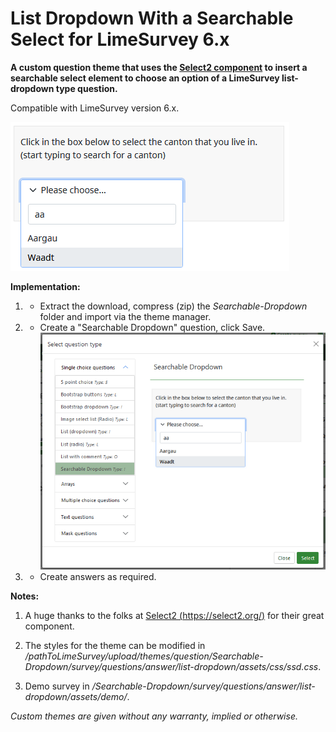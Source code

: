 # List Dropdown With a Searchable Select for LimeSurvey 6.x
**A custom question theme that uses the [Select2 component](https://select2.org/) to insert a searchable select element to choose an option of a LimeSurvey list-dropdown type question.**

Compatible with LimeSurvey version 6.x.

![Image Searchable-Dropdown](/Searchable-Dropdown/survey/questions/answer/list_dropdown/assets/images/ssd_6x_1.png)

**Implementation:**

1) - Extract the download, compress (zip) the *Searchable-Dropdown* folder and import via the theme manager.

2) - Create a "Searchable Dropdown" question, click Save.
    ![Image Searchable-Dropdown](/Searchable-Dropdown/survey/questions/answer/list_dropdown/assets/images/ssd_6x_4.png)

3) - Create answers as required.

**Notes:**

1) A huge thanks to the folks at [Select2 (https://select2.org/)](https://select2.org/) for their great component.

2) The styles for the theme can be modified in */pathToLimeSurvey/upload/themes/question/Searchable-Dropdown/survey/questions/answer/list-dropdown/assets/css/ssd.css*.

4) Demo survey in */Searchable-Dropdown/survey/questions/answer/list-dropdown/assets/demo/*.
    
    
*Custom themes are given without any warranty, implied or otherwise.*
